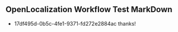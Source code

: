## OpenLocalization Workflow Test MarkDown
* 17df495d-0b5c-4fe1-9371-fd272e2884ac thanks!

<!--HONumber=Aug16_HO1-->



